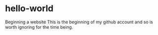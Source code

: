 # hello-world
Beginning a website
This is the beginning of my github account and so is worth ignoring for the time being. 
